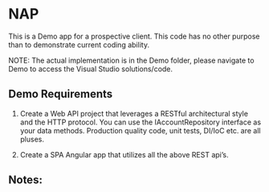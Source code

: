 # NAP

This is a Demo app for a prospective client.  This code has no other purpose than to demonstrate current coding ability.

NOTE: The actual implementation is in the Demo folder, please navigate to Demo to access the Visual Studio solutions/code.

## Demo Requirements

1. Create a Web API project that leverages a RESTful architectural style and the HTTP protocol. You
can use the IAccountRepository interface as your data methods. Production quality code, unit
tests, DI/IoC etc. are all pluses.

2. Create a SPA Angular app that utilizes all the above REST api’s.

## Notes:
